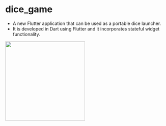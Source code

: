 # dice_game

- A new Flutter application that can be used as a portable dice launcher. 
- It is developed in Dart using Flutter and it incorporates stateful widget functionality.


<img src="https://user-images.githubusercontent.com/48805315/102616492-a4f1b500-415d-11eb-9929-5894c58bad74.jpg" width="250">
